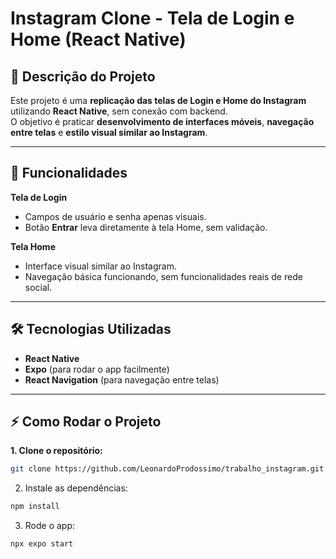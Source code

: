 # **Instagram Clone - Tela de Login e Home (React Native)**

## 🎯 **Descrição do Projeto**
Este projeto é uma **replicação das telas de Login e Home do Instagram** utilizando **React Native**, sem conexão com backend.  
O objetivo é praticar **desenvolvimento de interfaces móveis**, **navegação entre telas** e **estilo visual similar ao Instagram**.

---

## 🚀 **Funcionalidades**

**Tela de Login**
- Campos de usuário e senha apenas visuais.
- Botão **Entrar** leva diretamente à tela Home, sem validação.

**Tela Home**
- Interface visual similar ao Instagram.
- Navegação básica funcionando, sem funcionalidades reais de rede social.

---

## 🛠 **Tecnologias Utilizadas**
- **React Native**
- **Expo** (para rodar o app facilmente)
- **React Navigation** (para navegação entre telas)

---

## ⚡ **Como Rodar o Projeto**

**1. Clone o repositório:**
```bash
git clone https://github.com/LeonardoProdossimo/trabalho_instagram.git
```

2. Instale as dependências:
```bash
npm install
```

3. Rode o app:
```bash
npx expo start
```
